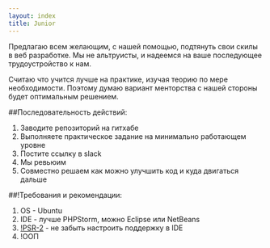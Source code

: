 ```yaml
---
layout: index
title: Junior
---
```


Предлагаю всем желающим, с нашей помощью, подтянуть свои скилы в веб разработке.
Мы не альтруисты, и надеемся на ваше последующее трудоустройство к нам.

Считаю что учится лучше на практике, изучая теорию по мере необходимости.
Поэтому думаю вариант менторства с нашей стороны будет оптимальным решением.

##Последовательность действий:

1. Заводите репозиторий на гитхабе
2. Выполняете практическое задание на минимально работающем уровне
3. Постите ссылку в slack
4. Мы ревьюим
5. Совместно решаем как можно улучшить код и куда двигаться дальше


##!Требования и рекомендации:

1. OS - Ubuntu
2. IDE - лучше PHPStorm, можно Eclipse или NetBeans
3. [!PSR-2](http://www.php-fig.org/psr/psr-2/) - не забыть настроить поддержку в IDE
4. !ООП
